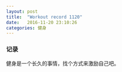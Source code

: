 ```yaml
---
layout: post
title:  "Workout record 1120"
date:   2016-11-20 23:10:26
categories: 健身
---
```


### 记录
健身是一个长久的事情，找个方式来激励自己吧。
